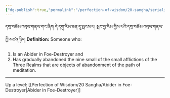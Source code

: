 ```yaml
---
{"dg-publish":true,"permalink":"/perfection-of-wisdom/20-sangha/serialist-abiders-in-foe-destroyer/"}
---
```


དགྲ་བཅོམ་འབྲས་གནས་གང་ཞིག དེ་དགུ་རིམ་ཅན་དུ་སྤངས་པ། སྤང་བྱ་རིམ་གྱིས་པའི་དགྲ་བཅོམ་འབྲས་གནས་ཀྱི་མཚན་ཉིད།
**Definition:** Someone who:
1. Is an Abider in Foe-Destroyer and
2. Has gradually abandoned the nine small of the small afflictions of the Three Realms that are objects of abandonment of the path of meditation.




---
Up a level: [[Perfection of Wisdom/20 Sangha/Abider in Foe-Destroyer\|Abider in Foe-Destroyer]]